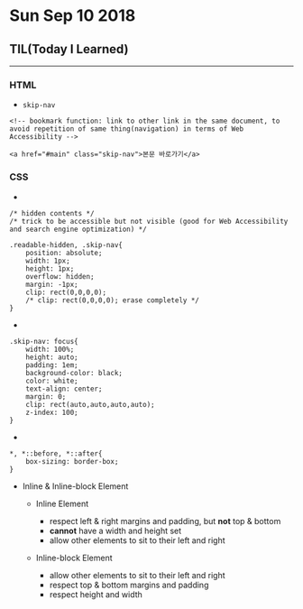 # Sun Sep 10 2018

## TIL(Today I Learned)
---
### HTML

- `skip-nav`
```
<!-- bookmark function: link to other link in the same document, to avoid repetition of same thing(navigation) in terms of Web Accessibility -->

<a href="#main" class="skip-nav">본문 바로가기</a>
```

### CSS

-
```
/* hidden contents */
/* trick to be accessible but not visible (good for Web Accessibility and search engine optimization) */

.readable-hidden, .skip-nav{
    position: absolute;
    width: 1px;
    height: 1px;
    overflow: hidden;
    margin: -1px; 
    clip: rect(0,0,0,0);
    /* clip: rect(0,0,0,0); erase completely */
}
```
-
```
.skip-nav: focus{
    width: 100%;
    height: auto;
    padding: 1em;
    background-color: black;
    color: white;
    text-align: center;
    margin: 0;
    clip: rect(auto,auto,auto,auto);
    z-index: 100;
}
```
-
```
*, *::before, *::after{
    box-sizing: border-box;
}
```

- Inline & Inline-block Element
	- Inline Element
		- respect left & right margins and padding, but **not** top & bottom
		- **cannot** have a width and height set
		- allow other elements to sit to their left and right

	- Inline-block Element
		- allow other elements to sit to their left and right
		- respect top & bottom margins and padding
		- respect height and width


